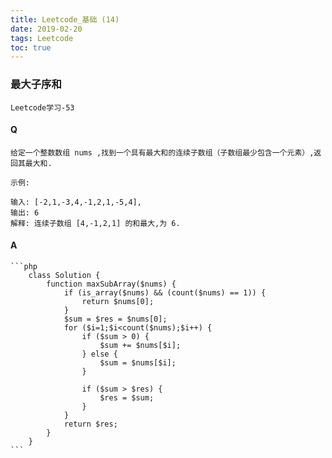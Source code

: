 ```yaml
---
title: Leetcode_基础 (14)
date: 2019-02-20
tags: Leetcode
toc: true
---
```


### 最大子序和
    Leetcode学习-53

<!-- more -->

#### Q
    给定一个整数数组 nums ,找到一个具有最大和的连续子数组（子数组最少包含一个元素）,返回其最大和.

    示例:

    输入: [-2,1,-3,4,-1,2,1,-5,4],
    输出: 6
    解释: 连续子数组 [4,-1,2,1] 的和最大,为 6.

#### A
    ```php
        class Solution {
            function maxSubArray($nums) {
                if (is_array($nums) && (count($nums) == 1)) {
                    return $nums[0];
                }
                $sum = $res = $nums[0];
                for ($i=1;$i<count($nums);$i++) {
                    if ($sum > 0) {
                        $sum += $nums[$i];
                    } else {
                        $sum = $nums[$i];
                    }

                    if ($sum > $res) {
                        $res = $sum;
                    }
                }
                return $res;
            }
        }
    ```
